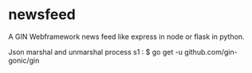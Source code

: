 # newsfeed
A GIN Webframework news feed 
like express in node or flask in python.

Json marshal and unmarshal process
s1 : $ go get -u github.com/gin-gonic/gin

